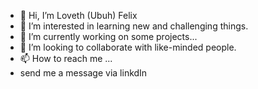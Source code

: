 - 👋 Hi, I’m Loveth (Ubuh) Felix
- 👀 I’m interested in learning new and challenging things.
- 🌱 I’m currently working on some projects...
- 💞️ I’m looking to collaborate with like-minded people.
- 📫 How to reach me ...
- send me a message via linkdIn
  



<!---
LovethFelix/LovethFelix is a ✨ special ✨ repository because its `README.md` (this file) appears on your GitHub profile.
You can click the Preview link to take a look at your changes.
--->
